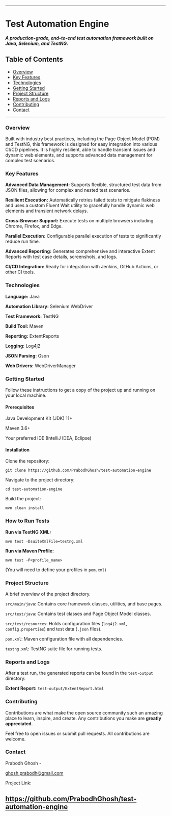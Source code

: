   -----

# Test Automation Engine

***A production-grade, end-to-end test automation framework built on Java, Selenium, and TestNG.***

## Table of Contents

 * [Overview](#overview)
* [Key Features](#key-features)
* [Technologies](#technologies)
* [Getting Started](#getting-started)
* [Project Structure](#project-structure)
* [Reports and Logs](#reports-and-logs)
* [Contributing](#contributing)
* [Contact](#contact)

-----

### Overview

Built with industry best practices, including the Page Object Model (POM) and TestNG, this framework is designed for easy integration into various CI/CD pipelines. It is highly resilient, able to handle transient issues and dynamic web elements, and supports advanced data management for complex test scenarios.

### Key Features

**Advanced Data Management:** Supports flexible, structured test data from JSON files, allowing for complex and nested test scenarios.

**Resilient Execution:** Automatically retries failed tests to mitigate flakiness and uses a custom Fluent Wait utility to gracefully handle dynamic web elements and transient network delays.

**Cross-Browser Support:** Execute tests on multiple browsers including Chrome, Firefox, and Edge.

**Parallel Execution:** Configurable parallel execution of tests to significantly reduce run time.

**Advanced Reporting:** Generates comprehensive and interactive Extent Reports with test case details, screenshots, and logs.

**CI/CD Integration:** Ready for integration with Jenkins, GitHub Actions, or other CI tools.

### Technologies

**Language:** Java

**Automation Library:** Selenium WebDriver

**Test Framework:** TestNG

**Build Tool:** Maven

**Reporting:** ExtentReports

**Logging:** Log4j2

**JSON Parsing:** Gson

**Web Drivers:** WebDriverManager

### Getting Started

Follow these instructions to get a copy of the project up and running on your local machine.

#### Prerequisites

Java Development Kit (JDK) 11+

Maven 3.6+

Your preferred IDE (IntelliJ IDEA, Eclipse)

#### Installation

Clone the repository:

```
git clone https://github.com/PrabodhGhosh/test-automation-engine

```

Navigate to the project directory:

```
cd test-automation-engine

```

Build the project:

```
mvn clean install

```

### How to Run Tests

**Run via TestNG XML:**

```
mvn test -DsuiteXmlFile=testng.xml

```

**Run via Maven Profile:**

```
mvn test -P<profile_name>

```

(You will need to define your profiles in `pom.xml`)

### Project Structure

A brief overview of the project directory.

`src/main/java`: Contains core framework classes, utilities, and base pages.

`src/test/java`: Contains test classes and Page Object Model classes.

`src/test/resources`: Holds configuration files (`log4j2.xml`, `config.properties`) and test data (`.json` files).

`pom.xml`: Maven configuration file with all dependencies.

`testng.xml`: TestNG suite file for running tests.

### Reports and Logs

After a test run, the generated reports can be found in the `test-output` directory:

**Extent Report:** `test-output/ExtentReport.html`

### Contributing

Contributions are what make the open source community such an amazing place to learn, inspire, and create. Any contributions you make are **greatly appreciated**.

Feel free to open issues or submit pull requests. All contributions are welcome.

### Contact

Prabodh Ghosh - 

ghosh.prabodh@gmail.com

Project Link: 

https://github.com/PrabodhGhosh/test-automation-engine
-----
